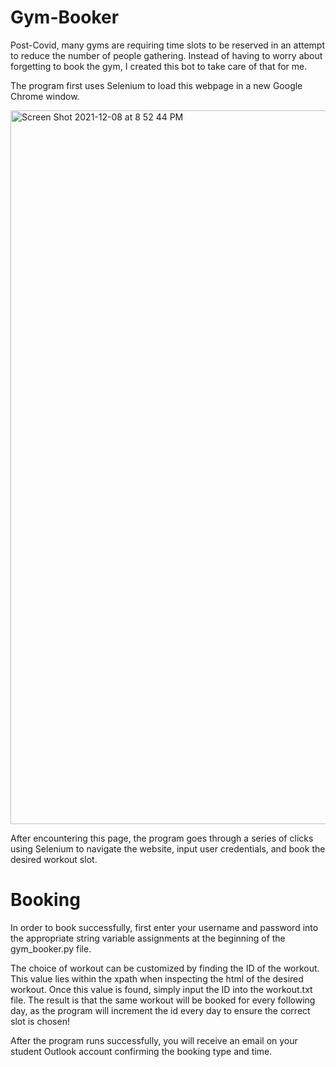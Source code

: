 # Gym-Booker
Post-Covid, many gyms are requiring time slots to be reserved in an attempt to reduce the number of people gathering. Instead of having to worry about forgetting to book the gym, I created this bot to take care of that for me.

The program first uses Selenium to load this webpage in a new Google Chrome window.

<img width="1142" alt="Screen Shot 2021-12-08 at 8 52 44 PM" src="https://user-images.githubusercontent.com/94335877/145320188-e1930e16-4e9b-428b-915a-f8f590694add.png">

After encountering this page, the program goes through a series of clicks using Selenium to navigate the website, input user credentials, and book the desired workout slot.

# Booking
In order to book successfully, first enter your username and password into the appropriate string variable assignments at the beginning of the gym_booker.py file.

The choice of workout can be customized by finding the ID of the workout. This value lies within the xpath when inspecting the html of the desired workout. Once this value is found, simply input the ID into the workout.txt file. The result is that the same workout will be booked for every following day, as the program will increment the id every day to ensure the correct slot is chosen!

After the program runs successfully, you will receive an email on your student Outlook account confirming the booking type and time.

